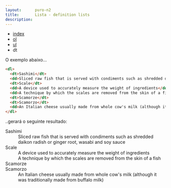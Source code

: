 ```yaml
---
layout:      puro-n2
title:       Lista - definition lists
description:
---
```


<ul class="nav">
  <li class="nav-item">
    <a class="nav-link" href="../">index</a>
  </li>
  <li class="nav-item">
    <a class="nav-link" href="../ordered-lists/">ol</a>
  </li>
  <li class="nav-item">
    <a class="nav-link" href="../unordered-lists/">ul</a>
  </li>
  <li class="nav-item">
    <a class="nav-link disabled">dt</a>
  </li>
</ul>

O exemplo abaixo...

```html
<dl>
  <dt>Sashimi</dt>
  <dd>Sliced raw fish that is served with condiments such as shredded daikon radish or ginger root, wasabi and soy sauce</dd>
  <dt>Scale</dt>
  <dd>A device used to accurately measure the weight of ingredients</dd>
  <dd>A technique by which the scales are removed from the skin of a fish</dd>
  <dt>Scamorze</dt>
  <dt>Scamorzo</dt>
  <dd>An Italian cheese usually made from whole cow's milk (although it was traditionally made from buffalo milk)</dd>
</dl>
```

..gerará o seguinte resultado:

<dl>
  <dt>Sashimi</dt>
  <dd>Sliced raw fish that is served with condiments such as shredded daikon radish or ginger root, wasabi and soy sauce</dd>
  <dt>Scale</dt>
  <dd>A device used to accurately measure the weight of ingredients</dd>
  <dd>A technique by which the scales are removed from the skin of a fish</dd>
  <dt>Scamorze</dt>
  <dt>Scamorzo</dt>
  <dd>An Italian cheese usually made from whole cow's milk (although it was traditionally made from buffalo milk)</dd>
</dl>
